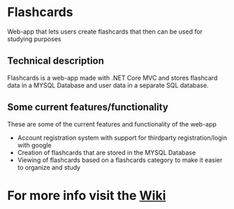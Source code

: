# Flashcards
 Web-app that lets users create flashcards that then can be used for studying purposes

## Technical description
Flashcards is a web-app made with .NET Core MVC and stores flashcard data in a MYSQL Database and user data in a separate SQL database.

## Some current features/functionality
These are some of the current features and functionality of the web-app

- Account registration system with support for thirdparty registration/login with google
- Creation of flashcards that are stored in the MYSQL Database
- Viewing of flashcards based on a flashcards category to make it easier to organize and study

# For more info visit the [Wiki](https://github.com/a17fellu/Flashcards/wiki/)

